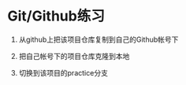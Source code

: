 Git/Github练习
============

1. 从github上把该项目仓库复制到自己的Github帐号下

2. 把自己帐号下的项目仓库克隆到本地

3. 切换到该项目的practice分支
